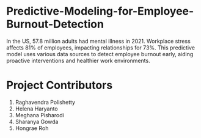 # Predictive-Modeling-for-Employee-Burnout-Detection
In the US, 57.8 million adults had mental illness in 2021. Workplace stress affects 81% of employees, impacting relationships for 73%. This predictive model uses various data sources to detect employee burnout early, aiding proactive interventions and healthier work environments.
# Project Contributors

1.  Raghavendra Polishetty
2.  Helena Haryanto
3.  Meghana Pisharodi
4.  Sharanya Gowda
5.  Hongrae Roh
